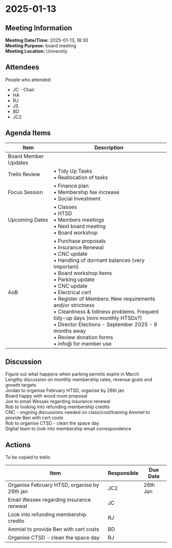 # 2025-01-13
## Meeting Information
**Meeting Date/Time:** 2025-01-13, 18:30  
**Meeting Purpose:** board meeting  
**Meeting Location:** University  

## Attendees
People who attended:

- JC - Chair
- HA
- RJ
- JS
- BD
- JC2

## Agenda Items

Item | Description
---- | ----
Board Member Updates | 
Trello Review | • Tidy Up Tasks<br>• Reallocation of tasks
Focus Session | • Finance plan<br>• Membership fee increase<br>• Social Investment<br>
Upcoming Dates | • Classes<br> • HTSD<br> • Members meetings<br> • Next board meeting<br> • Board workshop
AoB | • Purchase proposals<br> • Insurance Renewal<br> • CNC update<br> • Handling of dormant balances (very important)<br> • Board workshop items<br> • Parking update<br> • CNC update<br> • Electrical cert<br> • Register of Members: New requirements and/or strictness<br> • Cleanliness & tidiness problems. Frequent tidy-up days (mini monthly HTSDs?)<br> • Director Elections - September 2025 - 8 months away<br> • Review donation forms<br> • info@ for member use

## Discussion
Figure out what happens when parking permits expire in March  
Lengthy discussion on monthly membership rates, revenue goals and growth targets  
Jordan to organise February HTSD, organise by 26th jan  
Board happy with wood room proposal  
Joe to email Wessex regarding insurance renewal  
Rob to looking into refunding membership credits  
CNC - ongoing discussions needed on class/cost/training
Ammiel to provide Ben with cert costs  
Rob to organise CTSD - clean the space day  
Digital team to look into membership email correspondence 

## Actions
To be copied to trello

| Item | Responsible | Due Date |
| ---- | ---- | ---- |
| Organise February HTSD, organise by 26th jan | JC2 | 26th Jan |
| Email Wessex regarding insurance renewal | JC | |
| Look into refunding membership credits | RJ | |
| Ammiel to provide Ben with cert costs | BD | |
| Organise CTSD - clean the space day | RJ | |